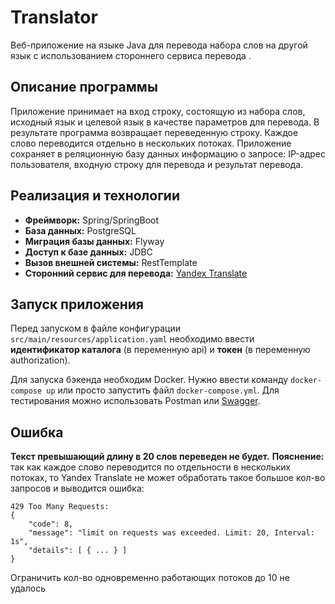 # Translator

Веб-приложение на языке Java для перевода набора слов на другой язык с использованием стороннего сервиса перевода	.

## Описание программы

Приложение принимает на вход строку, состоящую из набора слов, исходный язык и целевой язык в качестве параметров для перевода. В результате программа возвращает переведенную строку. Каждое слово переводится отдельно в нескольких потоках.
Приложение сохраняет в реляционную базу данных информацию о запросе: IP-адрес пользователя, входную строку для перевода и результат перевода.

## Реализация и технологии

-   **Фреймворк:** Spring/SpringBoot
-   **База данных:** PostgreSQL
-   **Миграция базы данных:** Flyway
-   **Доступ к базе данных:** JDBC
-   **Вызов внешней системы:** RestTemplate
-  **Сторонний сервис для перевода:** [Yandex Translate](https://yandex.cloud/ru/docs/translate/)

## Запуск приложения

Перед запуском в файле конфигурации `src/main/resources/application.yaml` необходимо ввести **идентификатор каталога** (в переменную api) и **токен** (в переменную authorization). 

Для запуска бэкенда необходим Docker. Нужно ввести команду  `docker-compose up` или просто запустить файл `docker-compose.yml`. Для тестирования можно использовать  Postman или  [Swagger](http://localhost:8080/swagger-ui/index.html).

## Ошибка

**Текст превышающий длину в 20 слов переведен не будет.**
**Пояснение:** так как каждое слово переводится по отдельности в нескольких потоках, то Yandex Translate не может обработать такое большое кол-во запросов и выводится ошибка:

    429 Too Many Requests:
    { 
        "code": 8, 
        "message": "limit on requests was exceeded. Limit: 20, Interval: 1s", 
        "details": [ { ... } ] 
    }

Ограничить кол-во одновременно работающих потоков до 10 не удалось